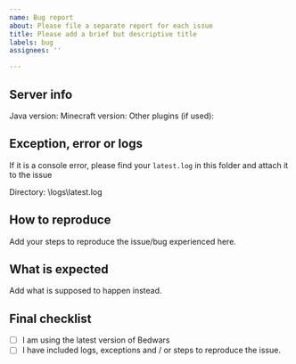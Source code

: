 ```yaml
---
name: Bug report
about: Please file a separate report for each issue
title: Please add a brief but descriptive title
labels: bug
assignees: ''

---
```


## Server info
Java version:
Minecraft version:
Other plugins (if used): 

## Exception, error or logs
If it is a console error, please find your `latest.log` in this folder and attach it to the issue

Directory: \logs\latest.log

## How to reproduce
Add your steps to reproduce the issue/bug experienced here.

## What is expected
Add what is supposed to happen instead.

## Final checklist
- [ ] I am using the latest version of Bedwars
- [ ] I have included logs, exceptions and / or steps to reproduce the issue.
